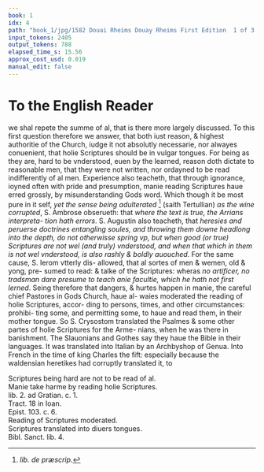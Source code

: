```yaml
---
book: 1
idx: 4
path: "book_1/jpg/1582 Douai Rheims Douay Rheims First Edition  1 of 3 1609 Old Testament.pdf-4.jpg"
input_tokens: 2405
output_tokens: 788
elapsed_time_s: 15.56
approx_cost_usd: 0.019
manual_edit: false
---
```

# To the English Reader

we shal repete the summe of al, that is there more largely
discussed. To this first question therefore we answer, that
both iust reason, & highest authoritie of the Church, iudge
it not absolutly necessarie, nor alwayes conuenient, that
holie Scriptures should be in vulgar tongues. For being as
they are, hard to be vnderstood, euen by the learned, reason
doth dictate to reasonable men, that they were not written,
nor ordayned to be read indifferently of al men. Experience
also teacheth, that through ignorance, ioyned often with
pride and presumption, manie reading Scriptures haue
erred grossly, by misunderstanding Gods word. Which
though it be most pure in it self, *yet the sense being adulterated* [^1]
(saith Tertullian) *as the wine corrupted*, S. Ambrose
obserueth: that *where the text is true, the Arrians interpreta-
tion hath errors*. S. Augustin also teacheth, that *heresies and
peruerse doctrines entangling soules, and throwing them downe
headlong into the depth, do not otherwisse spring vp, but when
good (or true) Scriptures are not wel (and truly) vnderstood, and
when that which in them is not wel vnderstood, is also rashly
& boldly auouched*. For the same cause, S. Ierom vtterly dis-
allowed, that al sortes of men & wemen, old & yong, pre-
sumed to read: & talke of the Scriptures: wheras *no artificer,
no tradsman dare presume to teach anie facultie, which he hath not
first lerned*. Seing therefore that dangers, & hurtes happen in
manie, the careful chief Pastores in Gods Church, haue al-
waies moderated the reading of holie Scriptures, accor-
ding to persons, times, and other circumstances: prohibi-
ting some, and permitting some, to haue and read them, in
their mother tongue. So S. Crysostom translated the Psalmes
& some other partes of holie Scriptures for the Arme-
nians, when he was there in banishment. The Slauonians
and Gothes say they haue the Bible in their languages. It
was translated into Italian by an Archbyshop of Genua.
Into French in the time of king Charles the fift: especially
because the waldensian heretikes had corruptly translated
it, to

[^1]: *lib. de præscrip.*

<aside>Scriptures being hard are not to be read of al.</aside>

<aside>Manie take harme by reading holie Scriptures.</aside>

<aside>lib. 2. ad Gratian. c. 1.</aside>

<aside>Tract. 18 in Ioan.</aside>

<aside>Epist. 103. c. 6.</aside>

<aside>Reading of Scriptures moderated.</aside>

<aside>Scriptures translated into diuers tongues.</aside>

<aside>Bibl. Sanct. lib. 4.</aside>